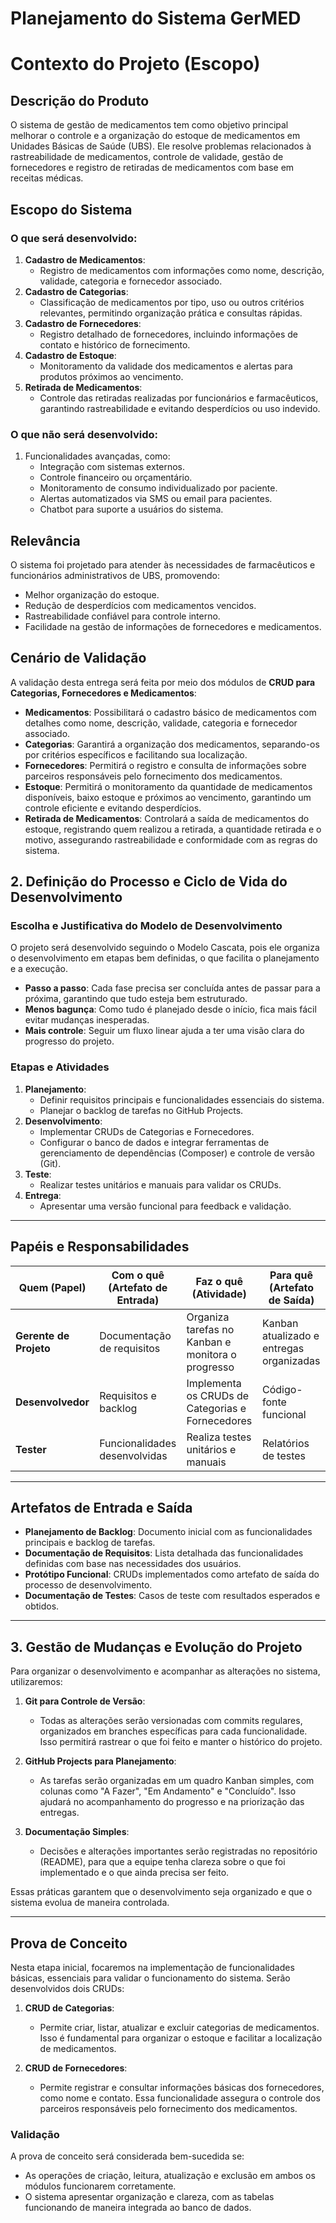 # Planejamento do Sistema GerMED

# Contexto do Projeto (Escopo)

## Descrição do Produto
O sistema de gestão de medicamentos tem como objetivo principal melhorar o controle e a organização do estoque de medicamentos em Unidades Básicas de Saúde (UBS). Ele resolve problemas relacionados à rastreabilidade de medicamentos, controle de validade, gestão de fornecedores e registro de retiradas de medicamentos com base em receitas médicas.

## Escopo do Sistema

### O que será desenvolvido:
1. **Cadastro de Medicamentos**:
   - Registro de medicamentos com informações como nome, descrição, validade, categoria e fornecedor associado.
2. **Cadastro de Categorias**:
   - Classificação de medicamentos por tipo, uso ou outros critérios relevantes, permitindo organização prática e consultas rápidas.
3. **Cadastro de Fornecedores**:
   - Registro detalhado de fornecedores, incluindo informações de contato e histórico de fornecimento.
4. **Cadastro de Estoque**:
   - Monitoramento da validade dos medicamentos e alertas para produtos próximos ao vencimento.
5. **Retirada de Medicamentos**:
   - Controle das retiradas realizadas por funcionários e farmacêuticos, garantindo rastreabilidade e evitando desperdícios ou uso indevido.

### O que não será desenvolvido:
1. Funcionalidades avançadas, como:
   - Integração com sistemas externos.
   - Controle financeiro ou orçamentário.
   - Monitoramento de consumo individualizado por paciente.
   - Alertas automatizados via SMS ou email para pacientes.
   - Chatbot para suporte a usuários do sistema.
     

## Relevância
O sistema foi projetado para atender às necessidades de farmacêuticos e funcionários administrativos de UBS, promovendo:
- Melhor organização do estoque.
- Redução de desperdícios com medicamentos vencidos.
- Rastreabilidade confiável para controle interno.
- Facilidade na gestão de informações de fornecedores e medicamentos.
  

## Cenário de Validação
A validação desta entrega será feita por meio dos módulos de **CRUD para Categorias, Fornecedores e Medicamentos**:
- **Medicamentos**: Possibilitará o cadastro básico de medicamentos com detalhes como nome, descrição, validade, categoria e fornecedor associado.
- **Categorias**: Garantirá a organização dos medicamentos, separando-os por critérios específicos e facilitando sua localização.
- **Fornecedores**: Permitirá o registro e consulta de informações sobre parceiros responsáveis pelo fornecimento dos medicamentos.
- **Estoque**: Permitirá o monitoramento da quantidade de medicamentos disponíveis, baixo estoque e próximos ao vencimento, garantindo um controle eficiente e evitando desperdícios.
-  **Retirada de Medicamentos**: Controlará a saída de medicamentos do estoque, registrando quem realizou a retirada, a quantidade retirada e o motivo, assegurando rastreabilidade e conformidade com as regras do sistema.

## 2. Definição do Processo e Ciclo de Vida do Desenvolvimento

### Escolha e Justificativa do Modelo de Desenvolvimento
O projeto será desenvolvido seguindo o Modelo Cascata, pois ele organiza o desenvolvimento em etapas bem definidas, o que facilita o planejamento e a execução.  

- **Passo a passo**: Cada fase precisa ser concluída antes de passar para a próxima, garantindo que tudo esteja bem estruturado.  
- **Menos bagunça**: Como tudo é planejado desde o início, fica mais fácil evitar mudanças inesperadas.  
- **Mais controle**: Seguir um fluxo linear ajuda a ter uma visão clara do progresso do projeto.  


### Etapas e Atividades
1. **Planejamento**:
   - Definir requisitos principais e funcionalidades essenciais do sistema.
   - Planejar o backlog de tarefas no GitHub Projects.
2. **Desenvolvimento**:
   - Implementar CRUDs de Categorias e Fornecedores.
   - Configurar o banco de dados e integrar ferramentas de gerenciamento de dependências (Composer) e controle de versão (Git).
3. **Teste**:
   - Realizar testes unitários e manuais para validar os CRUDs.
4. **Entrega**:
   - Apresentar uma versão funcional para feedback e validação.

---

## Papéis e Responsabilidades

| **Quem (Papel)**          | **Com o quê (Artefato de Entrada)** | **Faz o quê (Atividade)**                          | **Para quê (Artefato de Saída)**                 |
|----------------------------|-------------------------------------|---------------------------------------------------|-------------------------------------------------|
| **Gerente de Projeto**     | Documentação de requisitos         | Organiza tarefas no Kanban e monitora o progresso | Kanban atualizado e entregas organizadas        |
| **Desenvolvedor**          | Requisitos e backlog               | Implementa os CRUDs de Categorias e Fornecedores  | Código-fonte funcional                          |
| **Tester**                 | Funcionalidades desenvolvidas      | Realiza testes unitários e manuais                | Relatórios de testes                            |


---

## Artefatos de Entrada e Saída

- **Planejamento de Backlog**: Documento inicial com as funcionalidades principais e backlog de tarefas.
- **Documentação de Requisitos**: Lista detalhada das funcionalidades definidas com base nas necessidades dos usuários.
- **Protótipo Funcional**: CRUDs implementados como artefato de saída do processo de desenvolvimento.
- **Documentação de Testes**: Casos de teste com resultados esperados e obtidos.

---

## 3. Gestão de Mudanças e Evolução do Projeto

Para organizar o desenvolvimento e acompanhar as alterações no sistema, utilizaremos:

1. **Git para Controle de Versão**:
   - Todas as alterações serão versionadas com commits regulares, organizados em branches específicas para cada funcionalidade. Isso permitirá rastrear o que foi feito e manter o histórico do projeto.

2. **GitHub Projects para Planejamento**:
   - As tarefas serão organizadas em um quadro Kanban simples, com colunas como "A Fazer", "Em Andamento" e "Concluído". Isso ajudará no acompanhamento do progresso e na priorização das entregas.

3. **Documentação Simples**:
   - Decisões e alterações importantes serão registradas no repositório (README), para que a equipe tenha clareza sobre o que foi implementado e o que ainda precisa ser feito.

Essas práticas garantem que o desenvolvimento seja organizado e que o sistema evolua de maneira controlada.

---

## Prova de Conceito

Nesta etapa inicial, focaremos na implementação de funcionalidades básicas, essenciais para validar o funcionamento do sistema. Serão desenvolvidos dois CRUDs:

1. **CRUD de Categorias**:
   - Permite criar, listar, atualizar e excluir categorias de medicamentos. Isso é fundamental para organizar o estoque e facilitar a localização de medicamentos.

2. **CRUD de Fornecedores**:
   - Permite registrar e consultar informações básicas dos fornecedores, como nome e contato. Essa funcionalidade assegura o controle dos parceiros responsáveis pelo fornecimento dos medicamentos.


### Validação
A prova de conceito será considerada bem-sucedida se:
- As operações de criação, leitura, atualização e exclusão em ambos os módulos funcionarem corretamente.
- O sistema apresentar organização e clareza, com as tabelas funcionando de maneira integrada ao banco de dados.


